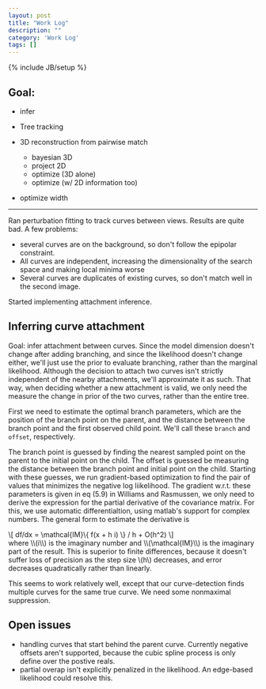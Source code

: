 ```yaml
---
layout: post
title: "Work Log"
description: ""
category: 'Work Log'
tags: []
---
```

{% include JB/setup %}

Goal:
----------
* infer 
* Tree tracking
* 3D reconstruction from pairwise match
  * bayesian 3D
  * project 2D
  * optimize (3D alone)
  * optimize (w/ 2D information too)

* optimize width

---

Ran perturbation fitting to track curves between views.  Results are quite bad.  A few problems:
  
* several curves are on the background, so don't follow the epipolar constraint.
* All curves are independent, increasing the dimensionality of the search space and making local minima worse
* Several curves are duplicates of existing curves, so don't match well in the second image.

Started implementing attachment inference.

Inferring curve attachment
------------------------

Goal: infer attachment between curves.  Since the model dimension doesn't change after adding branching,
and since the likelihood doesn't change either, we'll just use the prior to evaluate branching, rather than the marginal likelihood.  Although the decision to attach two curves isn't strictly independent of the nearby attachments, we'll approximate it as such.  That way, when deciding whether a new attachment is valid, we only need the measure the change in prior of the two curves, rather than the entire tree.

First we need to estimate the optimal branch parameters, which are the position of the branch point on the parent, and the distance between the branch point and the first observed child point.  We'll call these `branch` and `offset`, respectively.

  The branch point is guessed by finding the nearest sampled point on the parent to the initial point on the child.  The offset is guessed be measuring the distance between the branch point and initial point on the child.  Starting with these guesses, we run gradient-based optimization to find the pair of values that minimizes the negative log liikelihood.  The gradient w.r.t. these parameters is given in eq (5.9) in Williams and Rasmussen, we only need to derive the expression for the partial derivative of the covariance matrix.  For this, we use automatic differentialtion, using matlab's support for complex numbers.  The general form to estimate the derivative is
  <div>
  \[
    df/dx = \mathcal{IM}\{ f(x + h i) \} / h + O(h^2)
    \]
</div>
where \\(i\\) is the imaginary number and \\(\mathcal{IM}\\) is the imaginary part of the result.  This is superior to finite differences, because it doesn't suffer loss of precision as the step size \(h\) decreases, and error decreases quadratically rather than linearly.

This seems to work relatively well, except that our curve-detection finds multiple curves for the same true curve.  We need some nonmaximal suppression.


Open issues
--------------
* handling curves that start behind the parent curve.  Currently negative offsets aren't supported, because the cubic spline process is only define over the postive reals.  
* partial overap isn't explicitly penalized in the likelihood.  An edge-based likelihood could resolve this.
